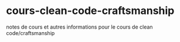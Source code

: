 # cours-clean-code-craftsmanship
notes de cours et autres informations pour le cours de clean code/craftsmanship
